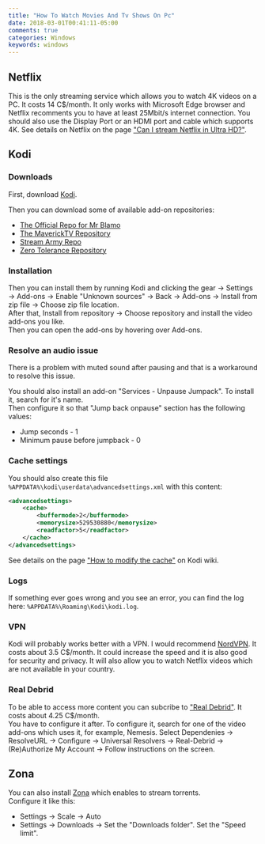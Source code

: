 ```yaml
---
title: "How To Watch Movies And Tv Shows On Pc"
date: 2018-03-01T00:41:11-05:00
comments: true
categories: Windows
keywords: windows
---
```


## Netflix

This is the only streaming service which allows you to watch 4K videos on a PC. It costs 14 C$/month. It only works with Microsoft Edge browser and Netflix recomments you to have at least 25Mbit/s internet connection. You should also use the Display Port or an HDMI port and cable which supports 4K. See details on Netflix on the page ["Can I stream Netflix in Ultra HD?"](https://help.netflix.com/en/node/13444).

## Kodi

### Downloads
First, download [Kodi](https://kodi.tv/).

Then you can download some of available add-on repositories:

* [The Official Repo for Mr Blamo](http://repo.mrblamo.xyz/repository.blamo-0.1.1.zip)
* [The MaverickTV Repository](http://mavericktv.net/mavrepo/repository.maverickrepo-3.0.zip)
* [Stream Army Repo](https://github.com/nemesis668/repository.streamarmy/blob/master/zips/repository.StreamArmy/repository.StreamArmy-8.0.zip)
* [Zero Tolerance Repository](http://repozip.zerotolerance.gq/repository.zt-5.0.zip)

### Installation
Then you can install them by running Kodi and clicking the gear -> Settings -> Add-ons -> Enable "Unknown sources" -> Back -> Add-ons -> Install from zip file -> Choose zip file location.  
After that, Install from repository -> Choose repository and install the video add-ons you like.  
Then you can open the add-ons by hovering over Add-ons.

### Resolve an audio issue
There is a problem with muted sound after pausing and that is a workaround to resolve this issue.

You should also install an add-on "Services - Unpause Jumpack". To install it, search for it's name.  
Then configure it so that "Jump back onpause" section has the following values:

* Jump seconds - 1
* Minimum pause before jumpback - 0

### Cache settings
You should also create this file `%APPDATA%\kodi\userdata\advancedsettings.xml` with this content:  

```xml
<advancedsettings>
    <cache>
        <buffermode>2</buffermode>
        <memorysize>529530880</memorysize>
        <readfactor>5</readfactor>
    </cache>
</advancedsettings>
```

See details on the page ["How to modify the cache"](https://kodi.wiki/view/HOW-TO:Modify_the_cache) on Kodi wiki.

### Logs
If something ever goes wrong and you see an error, you can find the log here: `%APPDATA%\Roaming\Kodi\kodi.log`.  

### VPN
Kodi will probably works better with a VPN. I would recommend [NordVPN](https://nordvpn.com). It costs about 3.5 C$/month. It could increase the speed and it is also good for security and privacy. It will also allow you to watch Netflix videos which are not available in your country.

### Real Debrid
To be able to access more content you can subcribe to ["Real Debrid"](https://real-debrid.com). It costs about 4.25 C$/month.  
You have to configure it after. To configure it, search for one of the video add-ons which uses it, for example, Nemesis. Select Dependenies -> ResolveURL -> Configure -> Universal Resolvers -> Real-Debrid -> (Re)Authorize My Account -> Follow instructions on the screen.

## Zona
You can also install [Zona](http://zona.ru/en/) which enables to stream torrents.  
Configure it like this:

* Settings -> Scale -> Auto
* Settings -> Downloads -> Set the "Downloads folder". Set the "Speed limit".

